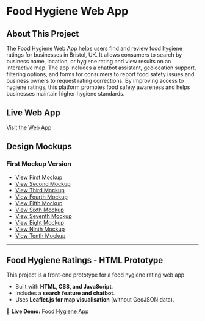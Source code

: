 # Food Hygiene Web App 


## About This Project  

The Food Hygiene Web App helps users find and review food hygiene ratings for businesses in Bristol, UK.  It allows consumers to search by business name, location, or hygiene rating and view results on an interactive map.  The app includes a chatbot assistant, geolocation support, filtering options, and forms for consumers to report food safety issues and business owners to request rating corrections. By improving access to hygiene ratings, this platform promotes food safety awareness and helps businesses maintain higher hygiene standards. 

## Live Web App  
[Visit the Web App](https://hafsa157.github.io/FoodHygieneApp/)

## Design Mockups

### First Mockup Version

- [View First Mockup](https://hafsa157.github.io/FoodHygieneApp/mockups/first-mockup/index.html)  
- [View Second Mockup](https://hafsa157.github.io/FoodHygieneApp/mockups/second-mockup/index.html)  
- [View Third Mockup](https://hafsa157.github.io/FoodHygieneApp/mockups/third-mockup/index.html)  
- [View Fourth Mockup](https://hafsa157.github.io/FoodHygieneApp/mockups/fourth-mockup/index.html)  
- [View Fifth Mockup](https://hafsa157.github.io/FoodHygieneApp/fifth-mockup/index.html)  
- [View Sixth Mockup](https://hafsa157.github.io/FoodHygieneApp/sixth-mockup/index.html)  
- [View Seventh Mockup](https://hafsa157.github.io/FoodHygieneApp/seventh-mockup/index.html)  
- [View Eight Mockup](https://hafsa157.github.io/FoodHygieneApp/eight-mockup/index.html)  
- [View Ninth Mockup](https://hafsa157.github.io/FoodHygieneApp/ninth-mockup/index.html)
- [View Tenth Mockup](https://hafsa157.github.io/FoodHygieneApp/tenth-mockup/index.html)  

---

## Food Hygiene Ratings - HTML Prototype

This project is a front-end prototype for a food hygiene rating web app.  
- Built with **HTML, CSS, and JavaScript**.  
- Includes a **search feature and chatbot**.  
- Uses **Leaflet.js for map visualisation** (without GeoJSON data).  

🔗 **Live Demo:** [Food Hygiene App](https://hafsa157.github.io/FoodHygieneApp/html-prototype/index.html)  


